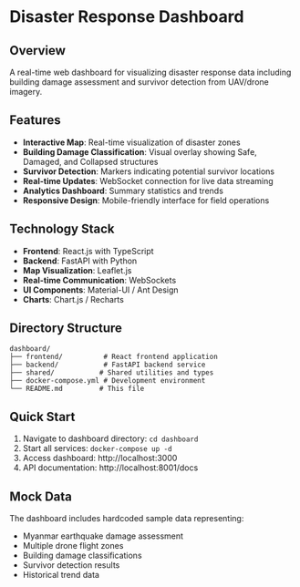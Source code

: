 # Disaster Response Dashboard

## Overview
A real-time web dashboard for visualizing disaster response data including building damage assessment and survivor detection from UAV/drone imagery.

## Features
- **Interactive Map**: Real-time visualization of disaster zones
- **Building Damage Classification**: Visual overlay showing Safe, Damaged, and Collapsed structures
- **Survivor Detection**: Markers indicating potential survivor locations
- **Real-time Updates**: WebSocket connection for live data streaming
- **Analytics Dashboard**: Summary statistics and trends
- **Responsive Design**: Mobile-friendly interface for field operations

## Technology Stack
- **Frontend**: React.js with TypeScript
- **Backend**: FastAPI with Python
- **Map Visualization**: Leaflet.js
- **Real-time Communication**: WebSockets
- **UI Components**: Material-UI / Ant Design
- **Charts**: Chart.js / Recharts

## Directory Structure
```
dashboard/
├── frontend/          # React frontend application
├── backend/           # FastAPI backend service
├── shared/           # Shared utilities and types
├── docker-compose.yml # Development environment
└── README.md         # This file
```

## Quick Start
1. Navigate to dashboard directory: `cd dashboard`
2. Start all services: `docker-compose up -d`
3. Access dashboard: http://localhost:3000
4. API documentation: http://localhost:8001/docs

## Mock Data
The dashboard includes hardcoded sample data representing:
- Myanmar earthquake damage assessment
- Multiple drone flight zones
- Building damage classifications
- Survivor detection results
- Historical trend data 